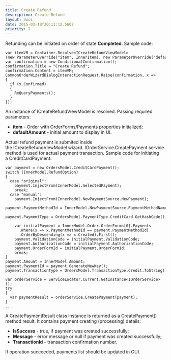 ```yaml
---
title: Create Refund
description: Create Refund
layout: docs
date: 2015-03-18T20:11:12.560Z
priority: 2
---
```

Refunding can be initiated on order of state **Completed**. Sample code:

```
var itemVM = Container.Resolve<ICreateRefundViewModel>(new ParameterOverride("item", InnerItem), new ParameterOverride("defaultAmount", decimal.Zero));
var confirmation = new ConditionalConfirmation();
confirmation.Title = "Create Refund";
confirmation.Content = itemVM;
CommonOrderWizardDialogInteractionRequest.Raise(confirmation, x =>
{
  if (x.Confirmed)
  {
    ReQueryPayments();
  }
});
```

An instance of ICreateRefundViewModel is resolved. Passing required parameters:

* **item** - Order with OrderForms/Payments properties initialized;
* **defaultAmount** - initial amount to display in UI.

Actual refund payment is submited inside the ICreateRefundViewModel wizard. IOrderService.CreatePayment service method is used for actual payment transaction. Sample code for initiating a CreditCardPayment:

```
var payment = new OrdersModel.CreditCardPayment();
switch (InnerModel.RefundOption)
{
  case "original":
    payment.InjectFrom(InnerModel.SelectedPayment);
    break;
  case "manual":
    payment.InjectFrom(InnerModel.NewPaymentSource.NewPayment);
    payment.PaymentMethodId = InnerModel.NewPaymentSource.PaymentMethodName;
    payment.PaymentType = OrdersModel.PaymentType.CreditCard.GetHashCode();

    var initialPayment = InnerModel.Order.OrderForms[0].Payments
      .Where(x => x.PaymentMethodId == payment.PaymentMethodId)
      .OrderByDescending(x => x.Created).First();
    payment.ValidationCode = initialPayment.ValidationCode;
    payment.AuthorizationCode = initialPayment.AuthorizationCode;
    payment.OrderFormId = initialPayment.OrderFormId;
    break;
}
payment.Amount = InnerModel.Amount;
payment.PaymentId = payment.GenerateNewKey();
payment.TransactionType = OrdersModel.TransactionType.Credit.ToString();

var orderService = ServiceLocator.Current.GetInstance<IOrderService>();
try
{
  var paymentResult = orderService.CreatePayment(payment);
}
...
```

A CreatePaymentResult class instance is returned as a CreatePayment() method result. It contains payment creating (processing) details:

* **IsSuccess** - true, if payment was created successfully;
* **Message** - error message or null if payment was created successfully;
* **TransactionId** - transaction confirmation number.

If operation succeeded, payments list should be updated in GUI.